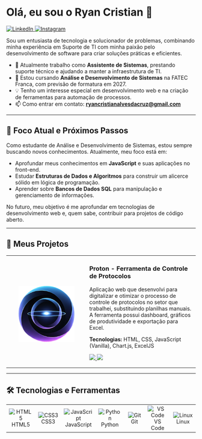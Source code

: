 # Olá, eu sou o Ryan Cristian 👋

<p align="left">
  <a href="https://www.linkedin.com/in/ryan-cristian-a0889324b" target="_blank">
    <img src="https://img.shields.io/badge/LinkedIn-0077B5?style=for-the-badge&logo=linkedin&logoColor=white" alt="LinkedIn">
  </a>
  <a href="https://www.instagram.com/ryan.cruz" target="_blank">
    <img src="https://img.shields.io/badge/Instagram-%23E4405F.svg?style=for-the-badge&logo=Instagram&logoColor=white" alt="Instagram">
  </a>
</p>

Sou um entusiasta de tecnologia e solucionador de problemas, combinando minha experiência em Suporte de TI com minha paixão pelo desenvolvimento de software para criar soluções práticas e eficientes.

- 🔭 Atualmente trabalho como **Assistente de Sistemas**, prestando suporte técnico e ajudando a manter a infraestrutura de TI.
- 🌱 Estou cursando **Análise e Desenvolvimento de Sistemas** na FATEC Franca, com previsão de formatura em 2027.
- 💡 Tenho um interesse especial em desenvolvimento web e na criação de ferramentas para automação de processos.
- 📫 Como entrar em contato: **ryancristianalvesdacruz@gmail.com**

---

## 🌱 Foco Atual e Próximos Passos

Como estudante de Análise e Desenvolvimento de Sistemas, estou sempre buscando novos conhecimentos. Atualmente, meu foco está em:

-   Aprofundar meus conhecimentos em **JavaScript** e suas aplicações no front-end.
-   Estudar **Estruturas de Dados e Algoritmos** para construir um alicerce sólido em lógica de programação.
-   Aprender sobre **Bancos de Dados SQL** para manipulação e gerenciamento de informações.

No futuro, meu objetivo é me aprofundar em tecnologias de desenvolvimento web e, quem sabe, contribuir para projetos de código aberto.

---

## 🚀 Meus Projetos

<table>
  <tr>
    <td width="200" align="center">
      <br>
      <img src="https://github.com/dev-ryxcruz/proton-controle-protocolos/blob/main/proton-logo.png?raw=true" alt="Logo do Proton" width="150">
      <br>
    </td>
    <td>
      <h3 align="left">Proton - Ferramenta de Controle de Protocolos</h3>
      <p align="left">
        Aplicação web que desenvolvi para digitalizar e otimizar o processo de controle de protocolos no setor que trabalhei, substituindo planilhas manuais. A ferramenta possui dashboard, gráficos de produtividade e exportação para Excel.
      </p>
      <p align="left">
        <b>Tecnologias:</b> HTML, CSS, JavaScript (Vanilla), Chart.js, ExcelJS
      </p>
      <p align="left">
        <a href="https://dev-ryxcruz.github.io/proton-controle-protocolos/" target="_blank">
          <img src="https://img.shields.io/badge/SITE-20A4F3?style=for-the-badge">
        </a>
        <a href="https://github.com/dev-ryxcruz/proton-controle-protocolos" target="_blank">
          <img src="https://img.shields.io/badge/Código_Fonte-000000?style=for-the-badge&logo=github&logoColor=white">
        </a>
      </p>
    </td>
  </tr>
</table>

---

## 🛠️ Tecnologias e Ferramentas

<table>
  <tr>
    <td align="center" width="96">
      <img src="https://skillicons.dev/icons?i=html" width="48" height="48" alt="HTML5" />
      <br>HTML5
    </td>
    <td align="center" width="96">
      <img src="https://skillicons.dev/icons?i=css" width="48" height="48" alt="CSS3" />
      <br>CSS3
    </td>
    <td align="center" width="96">
      <img src="https://skillicons.dev/icons?i=js" width="48" height="48" alt="JavaScript" />
      <br>JavaScript
    </td>
    <td align="center" width="96">
      <img src="https://skillicons.dev/icons?i=python" width="48" height="48" alt="Python" />
      <br>Python
    </td>
    <td align="center" width="96">
      <img src="https://skillicons.dev/icons?i=git" width="48" height="48" alt="Git" />
      <br>Git
    </td>
     <td align="center" width="96">
      <img src="https://skillicons.dev/icons?i=vscode" width="48" height="48" alt="VS Code" />
      <br>VS Code
    </td>
    <td align="center" width="96">
      <img src="https://skillicons.dev/icons?i=linux" width="48" height="48" alt="Linux" />
      <br>Linux
    </td>
  </tr>
</table>
